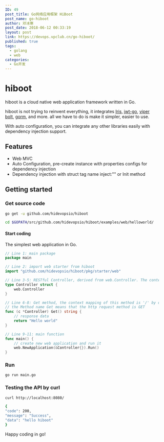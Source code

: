 ```yaml
---
ID: 49
post_title: Go网络应用框架 HiBoot
post_name: go-hiboot
author: 邓冰寒
post_date: 2018-06-12 00:33:19
layout: post
link: https://devops.vpclub.cn/go-hiboot/
published: true
tags:
  - golang
  - web
categories:
  - Go开发
---
```

# hiboot

hiboot is a cloud native web application framework written in Go.

hiboot is not trying to reinvent everything, it integrates [Iris](https://github.com/kataras/iris), [jwt-go](https://github.com/dgrijalva/jwt-go), [viper](https://github.com/spf13/viper) [bolt](https://github.com/boltdb/bolt), [gorm](https://github.com/jinzhu/gorm), and more. all we have to do is make it simpler, easier to use.

With auto configuration, you can integrate any other libraries easily with dependency injection support.

## Features

* Web MVC
* Auto Configuration, pre-create instance with properties configs for dependency injection
* Dependency injection with struct tag name inject:"" or Init method

## Getting started

### Get source code

```bash
go get -u github.com/hidevopsio/hiboot

cd $GOPATH/src/github.com/hidevopsio/hiboot/examples/web/helloworld/

```

#### Start coding

The simplest web application in Go.

```go
// Line 1: main package
package main

// Line 2: import web starter from hiboot
import "github.com/hidevopsio/hiboot/pkg/starter/web"

// Line 3-5: RESTful Controller, derived from web.Controller. The context mapping of this controller is '/' by default
type Controller struct {
	web.Controller
}

// Line 6-8: Get method, the context mapping of this method is '/' by default
// the Method name Get means that the http request method is GET
func (c *Controller) Get() string {
	// response data
	return "Hello world"
}

// Line 9-11: main function
func main() {
	// create new web application and run it
	web.NewApplication(&Controller{}).Run()
}

```

### Run

```bash
go run main.go
```

### Testing the API by curl

```bash
curl http://localhost:8080/
```

```bash
{
"code": 200,
"message": "Success",
"data": "hello hiboot"
}
```

Happy coding in go!
